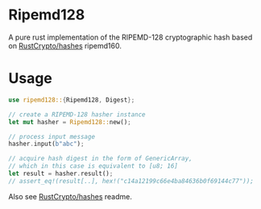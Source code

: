 # Ripemd128
A pure rust implementation of the RIPEMD-128 cryptographic hash based on [RustCrypto/hashes][3] ripemd160.

# Usage

```rust
use ripemd128::{Ripemd128, Digest};

// create a RIPEMD-128 hasher instance
let mut hasher = Ripemd128::new();

// process input message
hasher.input(b"abc");

// acquire hash digest in the form of GenericArray,
// which in this case is equivalent to [u8; 16]
let result = hasher.result();
// assert_eq!(result[..], hex!("c14a12199c66e4ba84636b0f69144c77"));

```

Also see [RustCrypto/hashes][3] readme.

[1]: https://en.wikipedia.org/wiki/RIPEMD
[2]: https://homes.esat.kuleuven.be/~bosselae/ripemd160.html
[3]: https://github.com/RustCrypto/hashes

